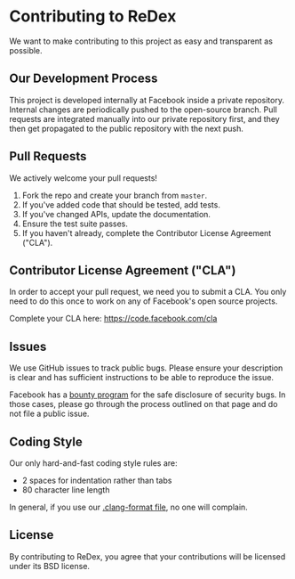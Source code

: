 # Contributing to ReDex

We want to make contributing to this project as easy and transparent as
possible.

## Our Development Process

This project is developed internally at Facebook inside a private repository.
Internal changes are periodically pushed to the open-source branch. Pull
requests are integrated manually into our private repository first, and they
then get propagated to the public repository with the next push.

## Pull Requests

We actively welcome your pull requests!

1. Fork the repo and create your branch from `master`.
2. If you've added code that should be tested, add tests.
3. If you've changed APIs, update the documentation.
4. Ensure the test suite passes.
5. If you haven't already, complete the Contributor License Agreement ("CLA").

## Contributor License Agreement ("CLA")

In order to accept your pull request, we need you to submit a CLA. You only need
to do this once to work on any of Facebook's open source projects.

Complete your CLA here: <https://code.facebook.com/cla>

## Issues

We use GitHub issues to track public bugs. Please ensure your description is
clear and has sufficient instructions to be able to reproduce the issue.

Facebook has a [bounty program](https://www.facebook.com/whitehat/) for the safe
disclosure of security bugs. In those cases, please go through the process
outlined on that page and do not file a public issue.

## Coding Style  

Our only hard-and-fast coding style rules are:
* 2 spaces for indentation rather than tabs
* 80 character line length

In general, if you use our [.clang-format file](https://github.com/facebook/redex/blob/master/.clang-format), no one
will complain.

## License

By contributing to ReDex, you agree that your contributions will be licensed
under its BSD license.
